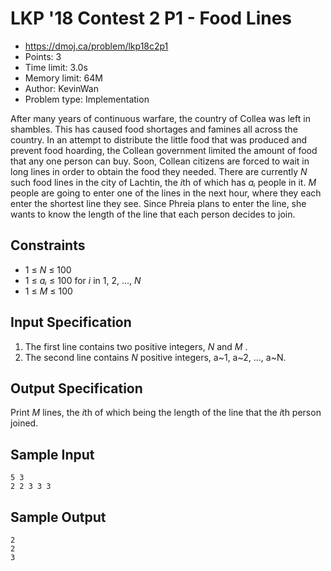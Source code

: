 # LKP '18 Contest 2 P1 - Food Lines

- https://dmoj.ca/problem/lkp18c2p1
- Points: 3
- Time limit: 3.0s
- Memory limit: 64M
- Author: KevinWan
- Problem type: Implementation

After many years of continuous warfare, the country of Collea was left in shambles. This has caused food shortages and famines all across the country. In an attempt to distribute the little food that was produced and prevent food hoarding, the Collean government limited the amount of food that any one person can buy. Soon, Collean citizens are forced to wait in long lines in order to obtain the food they needed. There are currently *N* such food lines in the city of Lachtin, the *i*th of which has *aᵢ* people in it. *M* people are going to enter one of the lines in the next hour, where they each enter the shortest line they see. Since Phreia plans to enter the line, she wants to know the length of the line that each person decides to join.

## Constraints

  - 1 ≤ *N* ≤ 100
  - 1 ≤ *aᵢ* ≤ 100 for *i* in 1, 2, …, *N*
  - 1 ≤ *M* ≤ 100

## Input Specification

  1. The first line contains two positive integers, *N* and *M* .
  2. The second line contains *N* positive integers, a~1, a~2, …, a~N.

## Output Specification

Print *M* lines, the *i*th of which being the length of the line that the *i*th person joined.

## Sample Input

    5 3
    2 2 3 3 3

## Sample Output

    2
    2
    3
